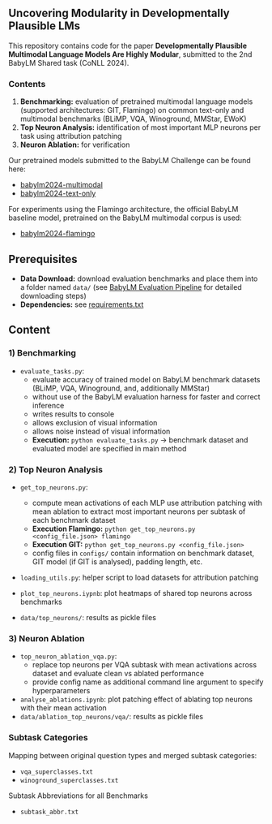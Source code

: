 ## Uncovering Modularity in Developmentally Plausible LMs
This repository contains code for the paper **Developmentally Plausible Multimodal Language Models Are Highly Modular**, submitted to the 2nd BabyLM Shared task (CoNLL 2024).

### Contents
1) **Benchmarking:** evaluation of pretrained multimodal language models (supported architectures: GIT, Flamingo) on common text-only and multimodal benchmarks (BLiMP, VQA, Winoground, MMStar, EWoK)
2) **Top Neuron Analysis:** identification of most important MLP neurons per task using attribution patching
3) **Neuron Ablation:** for verification

Our pretrained models submitted to the BabyLM Challenge can be found here:

- [babylm2024-multimodal](https://huggingface.co/AlinaKl/babylm2024-git-vision)
- [babylm2024-text-only](https://huggingface.co/AlinaKl/babylm2024-git-txt)

For experiments using the Flamingo architecture, the official BabyLM baseline model, pretrained on the BabyLM multimodal corpus is used:

- [babylm2024-flamingo](https://huggingface.co/babylm/flamingo-2024)


## Prerequisites
- **Data Download:** download evaluation benchmarks and place them into a folder named ``data/`` (see [BabyLM Evaluation Pipeline](https://github.com/babylm/evaluation-pipeline-2024) for detailed downloading steps)
- **Dependencies:** see [requirements.txt](requirements.txt)

## Content

### 1) Benchmarking
- `evaluate_tasks.py`: 
    - evaluate accuracy of trained model on BabyLM benchmark datasets (BLiMP, VQA, Winoground, and, additionally MMStar) 
    - without use of the BabyLM evaluation harness for faster and correct inference
    - writes results to console
    - allows exclusion of visual information
    - allows noise instead of visual information 
    - **Execution:** ``python evaluate_tasks.py`` -> benchmark dataset and evaluated model are specified in main method

### 2) Top Neuron Analysis
- `get_top_neurons.py`: 
    - compute mean activations of each MLP 
    use attribution patching with mean ablation to extract most important neurons per subtask of each benchmark dataset
    - **Execution Flamingo:** ``python get_top_neurons.py <config_file.json> flamingo``
    - **Execution GIT:** ``python get_top_neurons.py <config_file.json>``
    - config files in ``configs/`` contain information on benchmark dataset, GIT model (if GIT is analysed), padding length, etc.

- `loading_utils.py`: helper script to load datasets for attribution patching
- `plot_top_neurons.iypnb`: plot heatmaps of shared top neurons across benchmarks
- `data/top_neurons/`: results as pickle files

### 3) Neuron Ablation
- `top_neuron_ablation_vqa.py`: 
    - replace top neurons per VQA subtask with mean activations across dataset and evaluate clean vs ablated performance
    - provide config name as additional command line argument to specify hyperparameters
- `analyse_ablations.ipynb`: plot patching effect of ablating top neurons with their mean activation
- `data/ablation_top_neurons/vqa/`: results as pickle files

### Subtask Categories
Mapping between original question types and merged subtask categories:

- `vqa_superclasses.txt`
- `winoground_superclasses.txt`

Subtask Abbreviations for all Benchmarks

- `subtask_abbr.txt`